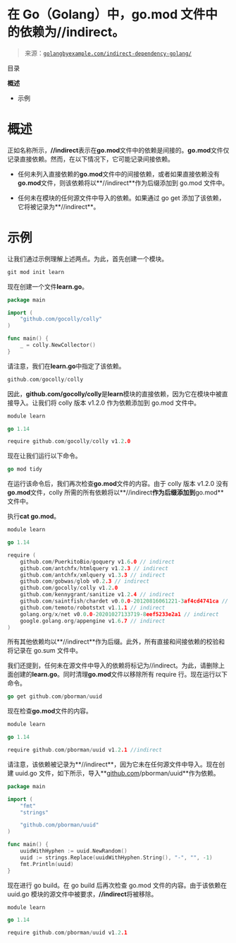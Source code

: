 <!--yml

类别：未分类

日期：2024-10-13 06:29:50

-->

# 在 Go（Golang）中，go.mod 文件中的依赖为//indirect。

> 来源：[`golangbyexample.com/indirect-dependency-golang/`](https://golangbyexample.com/indirect-dependency-golang/)

目录

**概述**

+   示例

# **概述**

正如名称所示，**//indirect**表示在**go.mod**文件中的依赖是间接的。**go.mod**文件仅记录直接依赖。然而，在以下情况下，它可能记录间接依赖。

+   任何未列入直接依赖的**go.mod**文件中的间接依赖，或者如果直接依赖没有**go.mod**文件，则该依赖将以**//indirect**作为后缀添加到 go.mod 文件中。

+   任何未在模块的任何源文件中导入的依赖。如果通过 go get 添加了该依赖，它将被记录为**//indirect**。

# **示例**

让我们通过示例理解上述两点。为此，首先创建一个模块。

```go
git mod init learn
```

现在创建一个文件**learn.go**。

```go
package main

import (
	"github.com/gocolly/colly"
)

func main() {
	_ = colly.NewCollector()
}
```

请注意，我们在**learn.go**中指定了该依赖。

```go
github.com/gocolly/colly
```

因此，**github.com/gocolly/colly**是**learn**模块的直接依赖，因为它在模块中被直接导入。让我们将 colly 版本 v1.2.0 作为依赖添加到 go.mod 文件中。

```go
module learn

go 1.14

require	github.com/gocolly/colly v1.2.0
```

现在让我们运行以下命令。

```go
go mod tidy
```

在运行该命令后，我们再次检查**go.mod**文件的内容。由于 colly 版本 v1.2.0 没有**go.mod**文件，colly 所需的所有依赖将以**//indirect**作为后缀添加到**go.mod**文件中。

执行**cat go.mod**。

```go
module learn

go 1.14

require (
	github.com/PuerkitoBio/goquery v1.6.0 // indirect
	github.com/antchfx/htmlquery v1.2.3 // indirect
	github.com/antchfx/xmlquery v1.3.3 // indirect
	github.com/gobwas/glob v0.2.3 // indirect
	github.com/gocolly/colly v1.2.0
	github.com/kennygrant/sanitize v1.2.4 // indirect
	github.com/saintfish/chardet v0.0.0-20120816061221-3af4cd4741ca // indirect
	github.com/temoto/robotstxt v1.1.1 // indirect
	golang.org/x/net v0.0.0-20201027133719-8eef5233e2a1 // indirect
	google.golang.org/appengine v1.6.7 // indirect
)
```

所有其他依赖均以**//indirect**作为后缀。此外，所有直接和间接依赖的校验和将记录在 go.sum 文件中。

我们还提到，任何未在源文件中导入的依赖将标记为//indirect。为此，请删除上面创建的**learn.go**。同时清理**go.mod**文件以移除所有 require 行。现在运行以下命令。

```go
go get github.com/pborman/uuid
```

现在检查**go.mod**文件的内容。

```go
module learn

go 1.14

require github.com/pborman/uuid v1.2.1 //indirect
```

请注意，该依赖被记录为**//indirect**，因为它未在任何源文件中导入。现在创建 uuid.go 文件，如下所示，导入**[github.com](http://github.com)/pborman/uuid**作为依赖。

```go
package main

import (
	"fmt"
	"strings"

	"github.com/pborman/uuid"
)

func main() {
	uuidWithHyphen := uuid.NewRandom()
	uuid := strings.Replace(uuidWithHyphen.String(), "-", "", -1)
	fmt.Println(uuid)
}
```

现在进行 go build。在 go build 后再次检查 go.mod 文件的内容。由于该依赖在 uuid.go 模块的源文件中被要求，**//indirect**将被移除。

```go
module learn

go 1.14

require github.com/pborman/uuid v1.2.1
```



